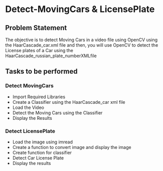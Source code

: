 # Detect-MovingCars & LicensePlate

## Problem Statement
The objective is to detect Moving Cars in a video file using OpenCV using the HaarCascade_car.xml file and then, 
you will use OpenCV to detect the License plates of a Car using the HaarCascade_russian_plate_numberXMLfile
## Tasks to be performed
### Detect MovingCars
* Import Required Libraries
* Create a Classifier using the HaarCascade_car xml file
* Load the Video 
* Detect the Moving Cars using the Classifier
* Display the Results

### Detect LicensePlate
* Load the image using imread
* Create a function to convert image and display the image
* Create function for classifier
* Detect Car License Plate
* Display the results

